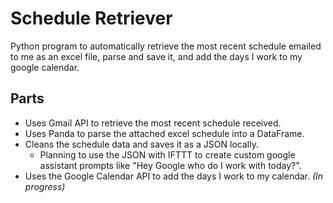 # Schedule Retriever
Python program to automatically retrieve the most recent schedule emailed to me as an excel file, parse and save it, 
and add the days I work to my google calendar.  

## Parts
- Uses Gmail API to retrieve the most recent schedule received.   
- Uses Panda to parse the attached excel schedule into a DataFrame.
- Cleans the schedule data and saves it as a JSON locally.
  - Planning to use the JSON with IFTTT to create custom google assistant prompts like "Hey Google who do I work with today?".    
- Uses the Google Calendar API to add the days I work to my calendar. *(In progress)*
